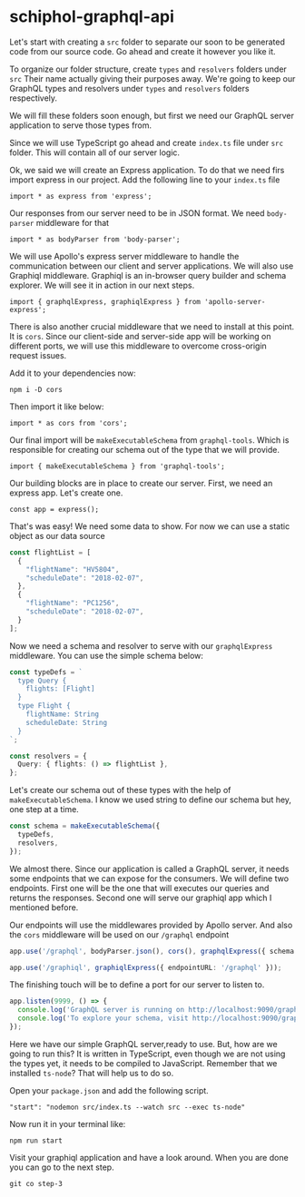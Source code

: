 # schiphol-graphql-api
Let's start with creating a `src` folder to separate our soon to be generated
code from our source code. Go ahead and create it however you like it.

To organize our folder structure, create `types` and `resolvers` folders under `src`
Their name actually giving their purposes away. We're going to keep our GraphQL types and
resolvers under `types` and `resolvers` folders respectively.

We will fill these folders soon enough, but first we need our GraphQL server application to
serve those types from.

Since we will use TypeScript go ahead and create `index.ts` file under `src` folder. This will
contain all of our server logic.

Ok, we said we will create an Express application. To do that we need firs import express in
our project. Add the following line to your `index.ts` file

`import * as express from 'express';`

Our responses from our server need to be in JSON format. We need `body-parser` middleware for that

`import * as bodyParser from 'body-parser';`

We will use Apollo's express server middleware to handle the communication between our client and server
applications. We will also use Graphiql middleware. Graphiql is an in-browser query builder and schema
explorer. We will see it in action in our next steps.

`import { graphqlExpress, graphiqlExpress } from 'apollo-server-express';`

There is also another crucial middleware that we need to install at this point. It is `cors`.
Since our client-side and server-side app will be working on different ports, we will use this
middleware to overcome cross-origin request issues.

Add it to your dependencies now:

`npm i -D cors`

Then import it like below:

`import * as cors from 'cors';`

Our final import will be `makeExecutableSchema` from `graphql-tools`. Which is responsible for creating
our schema out of the type that we will provide.

`import { makeExecutableSchema } from 'graphql-tools';`

Our building blocks are in place to create our server. First, we need an express app. Let's create one.

`const app = express();`

That's was easy! We need some data to show. For now we can use a static object as our data source

```typescript
const flightList = [
  {
    "flightName": "HV5804",
    "scheduleDate": "2018-02-07",
  },
  {
    "flightName": "PC1256",
    "scheduleDate": "2018-02-07",
  }
];
```

Now we need a schema and resolver to serve with our `graphqlExpress` middleware. You can use the simple
schema below:

```typescript
const typeDefs = `
  type Query { 
    flights: [Flight] 
  }
  type Flight { 
    flightName: String
    scheduleDate: String 
  }
`;

const resolvers = {
  Query: { flights: () => flightList },
};
```

Let's create our schema out of these types with the help of `makeExecutableSchema`. I know
we used string to define our schema but hey, one step at a time.

```typescript
const schema = makeExecutableSchema({
  typeDefs,
  resolvers,
});
```

We almost there. Since our application is called a GraphQL server, it needs some endpoints that
we can expose for the consumers. We will define two endpoints. First one will be the one that will
executes our queries and returns the responses. Second one will serve our graphiql app which I
mentioned before.

Our endpoints will use the middlewares provided by Apollo server. And also the `cors` middleware 
will be used on our `/graphql` endpoint

```typescript
app.use('/graphql', bodyParser.json(), cors(), graphqlExpress({ schema }));

app.use('/graphiql', graphiqlExpress({ endpointURL: '/graphql' }));
```

The finishing touch will be to define a port for our server to listen to.

```typescript
app.listen(9999, () => {
  console.log('GraphQL server is running on http://localhost:9090/graphql');
  console.log('To explore your schema, visit http://localhost:9090/grapihql');
});
```

Here we have our simple GraphQL server,ready to use. But, how are we going to run this?
It is written in TypeScript, even though we are not using the types yet, it needs to be 
compiled to JavaScript. Remember that we installed `ts-node`? That will help us to do so.

Open your `package.json` and add the following script.

`"start": "nodemon src/index.ts --watch src --exec ts-node"`

Now run it in your terminal like:

`npm run start`

Visit your graphiql application and have a look around. When you are done you can
go to the next step. 

`git co step-3`
